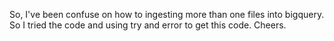 So, I've been confuse on how to ingesting more than one files into bigquery. So I tried the code and using try and error to get this code.
Cheers.
